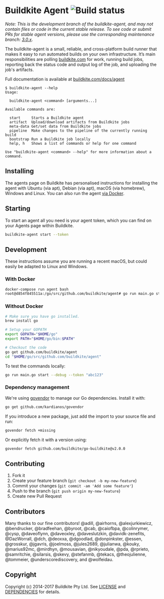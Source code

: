 # Buildkite Agent ![Build status](https://badge.buildkite.com/08e4e12a0a1e478f0994eb1e8d51822c5c74d395.svg?branch=master)

_Note: This is the development branch of the buildkite-agent, and may not contain files or code in the current stable release. To see code or submit PRs for stable agent versions, please use the corresponding maintenance branch: [3.0.x](https://github.com/buildkite/agent/tree/3-0-stable)_.

The buildkite-agent is a small, reliable, and cross-platform build runner that makes it easy to run automated builds on your own infrastructure. It’s main responsibilities are polling [buildkite.com](https://buildkite.com/) for work, running build jobs, reporting back the status code and output log of the job, and uploading the job's artifacts.

Full documentation is available at [buildkite.com/docs/agent](https://buildkite.com/docs/agent)

```
$ buildkite-agent --help
Usage:

  buildkite-agent <command> [arguments...]

Available commands are:

  start		Starts a Buildkite agent
  artifact	Upload/download artifacts from Buildkite jobs
  meta-data	Get/set data from Buildkite jobs
  pipeline	Make changes to the pipeline of the currently running build
  bootstrap	Run a Buildkite job locally
  help, h	Shows a list of commands or help for one command

Use "buildkite-agent <command> --help" for more information about a command.
```

## Installing

The agents page on Buildkite has personalised instructions for installing the agent with Ubuntu (via apt), Debian (via apt), macOS (via homebrew), Windows and Linux. You can also run the agent [via Docker](https://hub.docker.com/r/buildkite/agent).

## Starting

To start an agent all you need is your agent token, which you can find on your Agents page within Buildkite.

```bash
buildkite-agent start --token
```

## Development

These instructions assume you are running a recent macOS, but could easily be adapted to Linux and Windows.

### With Docker

```bash
docker-compose run agent bash
root@d854f845511a:/go/src/github.com/buildkite/agent# go run main.go start --token xxx --debug
```

### Without Docker

```bash
# Make sure you have go installed.
brew install go

# Setup your GOPATH
export GOPATH="$HOME/go"
export PATH="$HOME/go/bin:$PATH"

# Checkout the code
go get github.com/buildkite/agent
cd "$HOME/go/src/github.com/buildkite/agent"
```

To test the commands locally:

```bash
go run main.go start --debug --token "abc123"
```

### Dependency management

We're using [govendor](https://github.com/kardianos/govendor) to manage our Go dependencies. Install it with:

```bash
go get github.com/kardianos/govendor
```

If you introduce a new package, just add the import to your source file and run:

```bash
govendor fetch +missing
```

Or explicitly fetch it with a version using:

```bash
govendor fetch github.com/buildkite/go-buildkite@v2.0.0
```

## Contributing

1. Fork it
1. Create your feature branch (`git checkout -b my-new-feature`)
1. Commit your changes (`git commit -am 'Add some feature'`)
1. Push to the branch (`git push origin my-new-feature`)
1. Create new Pull Request

## Contributors

Many thanks to our fine contributors! @adill, @airhorns, @alexjurkiewicz, @bendrucker, @bradfeehan, @byroot, @cab, @caiofbpa, @colinrymer, @cysp, @daveoflynn, @daveoxley, @daveslutzkin, @davidk-zenefits, @DazWorrall, @dch, @deoxxa, @dgoodlad, @donpinkster, @essen, @grosskur, @jgavris, @joelmoss, @jules2689, @julianwa, @kouky, @marius92mc, @mirdhyn, @mousavian, @nikyoudale, @pda, @rprieto, @samritchie, @silarsis, @skevy, @stefanmb, @tekacs, @theojulienne, @tommeier, @underscorediscovery, and @wolfeidau.

## Copyright

Copyright (c) 2014-2017 Buildkite Pty Ltd. See [LICENSE](./LICENSE.txt) and [DEPENDENCIES](./DEPENDENCIES.txt) for details.
